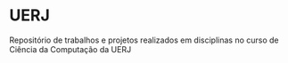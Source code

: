 # UERJ
Repositório de trabalhos e projetos realizados em disciplinas no curso de Ciência da Computação da UERJ
